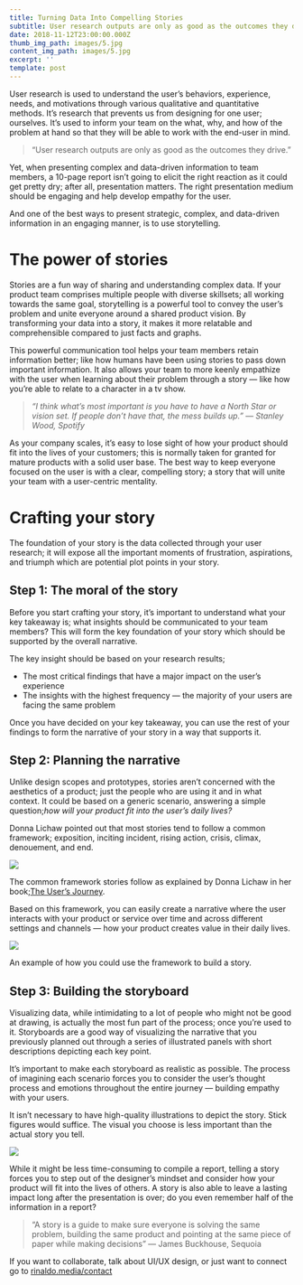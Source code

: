 ```yaml
---
title: Turning Data Into Compelling Stories
subtitle: User research outputs are only as good as the outcomes they drive
date: 2018-11-12T23:00:00.000Z
thumb_img_path: images/5.jpg
content_img_path: images/5.jpg
excerpt: ''
template: post
---
```

User research is used to understand the user’s behaviors, experience, needs, and motivations through various qualitative and quantitative methods. It’s research that prevents us from designing for one user; ourselves. It’s used to inform your team on the what, why, and how of the problem at hand so that they will be able to work with the end-user in mind.

> “User research outputs are only as good as the outcomes they drive.”

Yet, when presenting complex and data-driven information to team members, a 10-page report isn’t going to elicit the right reaction as it could get pretty dry; after all, presentation matters. The right presentation medium should be engaging and help develop empathy for the user.

And one of the best ways to present strategic, complex, and data-driven information in an engaging manner, is to use storytelling.

# The power of stories

Stories are a fun way of sharing and understanding complex data. If your product team comprises multiple people with diverse skillsets; all working towards the same goal, storytelling is a powerful tool to convey the user’s problem and unite everyone around a shared product vision. By transforming your data into a story, it makes it more relatable and comprehensible compared to just facts and graphs.

This powerful communication tool helps your team members retain information better; like how humans have been using stories to pass down important information. It also allows your team to more keenly empathize with the user when learning about their problem through a story — like how you’re able to relate to a character in a tv show.

> *“I think what’s most important is you have to have a North Star or vision set. If people don’t have that, the mess builds up.” — Stanley Wood, Spotify*

As your company scales, it’s easy to lose sight of how your product should fit into the lives of your customers; this is normally taken for granted for mature products with a solid user base. The best way to keep everyone focused on the user is with a clear, compelling story; a story that will unite your team with a user-centric mentality.

# Crafting your story

The foundation of your story is the data collected through your user research; it will expose all the important moments of frustration, aspirations, and triumph which are potential plot points in your story.

## Step 1: The moral of the story

Before you start crafting your story, it’s important to understand what your key takeaway is; what insights should be communicated to your team members? This will form the key foundation of your story which should be supported by the overall narrative.

The key insight should be based on your research results;

* The most critical findings that have a major impact on the user’s experience
* The insights with the highest frequency — the majority of your users are facing the same problem

Once you have decided on your key takeaway, you can use the rest of your findings to form the narrative of your story in a way that supports it.

## Step 2: Planning the narrative

Unlike design scopes and prototypes, stories aren’t concerned with the aesthetics of a product; just the people who are using it and in what context. It could be based on a generic scenario, answering a simple question;*how will your product fit into the user’s daily lives?*

Donna Lichaw pointed out that most stories tend to follow a common framework; exposition, inciting incident, rising action, crisis, climax, denouement, and end.

![](https://miro.medium.com/max/2880/1*8cUq8WSoBSt0JlSDycM8eA.jpeg)

The common framework stories follow as explained by Donna Lichaw in her book;[The User’s Journey](https://www.amazon.com/Users-Journey-Storymapping-Products-People/dp/1933820314).

Based on this framework, you can easily create a narrative where the user interacts with your product or service over time and across different settings and channels — how your product creates value in their daily lives.

![](https://miro.medium.com/max/2880/1*_aNssVfY2-MBQ6oU6niWRw.jpeg)

An example of how you could use the framework to build a story.

## Step 3: Building the storyboard

Visualizing data, while intimidating to a lot of people who might not be good at drawing, is actually the most fun part of the process; once you’re used to it. Storyboards are a good way of visualizing the narrative that you previously planned out through a series of illustrated panels with short descriptions depicting each key point.

It’s important to make each storyboard as realistic as possible. The process of imagining each scenario forces you to consider the user’s thought process and emotions throughout the entire journey — building empathy with your users.

It isn’t necessary to have high-quality illustrations to depict the story. Stick figures would suffice. The visual you choose is less important than the actual story you tell.

![](https://miro.medium.com/max/2880/1*AD6rtwEEV86y2P2G_E7-CQ.jpeg)

While it might be less time-consuming to compile a report, telling a story forces you to step out of the designer’s mindset and consider how your product will fit into the lives of others. A story is also able to leave a lasting impact long after the presentation is over; do you even remember half of the information in a report?

> “A story is a guide to make sure everyone is solving the same problem, building the same product and pointing at the same piece of paper while making decisions” — James Buckhouse, Sequoia

If you want to collaborate, talk about UI/UX design, or just want to connect go to [rinaldo.media/contact](https://rinaldo.media/contact/)
